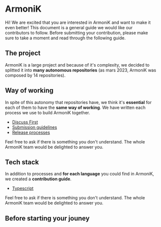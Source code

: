 # ArmoniK

Hi! We are excited that you are interested in ArmoniK and want to make it even better! This document is a general guide we would like our contributors to follow. Before submitting your contribution, please make sure to take a moment and read through the following guide.

## The project

<!-- Add a short but comprehensive description of Armonik -->

ArmoniK is a large project and because of it's complexity, we decided to splitted it into **many autonomous repositories** (as mars 2023, ArmoniK was composed by 14 repositories).

## Way of working

In spite of this autonomy that repositories have, we think it's **essential** for each of them to have the **same way of working**. We have written each process we use to build ArmoniK together.

- [Discuss First](./3.working-processes/1.discuss-first.md)
- [Submission guidelines](./3.working-processes/2.submission-guidelines.md)
- [Release processes](./3.working-processes/3.release-processes.md)

Feel free to ask if there is something you don't understand. The whole ArmoniK team would be delighted to answer you.

## Tech stack

In addition to processes and **for each language** you could find in ArmoniK, we created a **contribution guide**.

- [Typescript](./2.contribution-guides/1.typescript.md)

Feel free to ask if there is something you don't understand. The whole ArmoniK team would be delighted to answer you.


## Before starting your jouney

<!-- Here, we need to talk about signing the CLA and why it's important. -->
<!-- For the how, check the 1.sign-cla.md file. -->